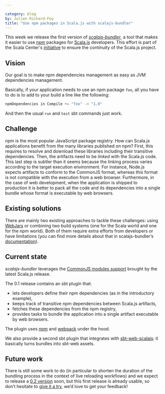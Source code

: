 ```yaml
---

category: blog
by: Julien Richard-Foy
title: "Use npm packages in Scala.js with scalajs-bundler"
---
```


This week we release the first version of
[*scalajs-bundler*](https://scalacenter.github.io/scalajs-bundler), a tool that makes it easier
to use [npm](https://www.npmjs.com/) packages for [Scala.js](https://www.scala-js.org/)
developers. This effort is part of the Scala Center's [initiative](https://scala.epfl.ch/minutes/2016/06/06/may-9-2016.html#proposal-scp-005-ensurance-of-continuity-of-scalajs-project) to ensure the
continuity of the Scala.js project.

## Vision

Our goal is to make npm dependencies management as easy as JVM dependencies management.

Basically, if your application needs to use an npm package `foo`, all you have to do is to
add to your build a line like the following:

~~~ scala
npmDependencies in Compile += "foo" -> "1.0"
~~~

And then the usual `run` and `test` sbt commands just work.

## Challenge

npm is the most popular JavaScript package registry. How can Scala.js applications benefit from
the many libraries published on npm? First, this requires to resolve and download these libraries
including their transitive dependencies. Then, the artifacts
need to be *linked* with the Scala.js code. This last step is subtler than it seems
because the linking process varies according to the target execution environment. For instance,
Node.js expects artifacts to conform to the CommonJS format, whereas this format is not compatible
with the execution from a web browser. Furthermore, in the case of web development, when the
application is shipped to production it is better to pack all the code and its dependencies into a
single bundle whose format is executable by web browsers.

## Existing solutions

There are mainly two existing approaches to tackle these challenges: using
[WebJars](http://www.webjars.org/) or combining two build systems (one for the Scala
world and one for the npm world). Both of them require extra efforts from developers
or have limitations (you can find more details about that in scalajs-bundler’s
[documentation](https://scalacenter.github.io/scalajs-bundler/motivation.html)).

## Current state

*scalajs-bundler* leverages the
[CommonJS modules support](https://www.scala-js.org/doc/project/module.html) brought by the latest
Scala.js release.

The 0.1 release contains an sbt plugin that:

- lets developers define their npm dependencies (as in the introductory example),
- keeps track of transitive npm dependencies between Scala.js artifacts,
- fetches these dependencies from the npm registry,
- provides tasks to bundle the application into a single artifact executable by web browsers.

The plugin uses [npm](https://www.npmjs.com/) and [webpack](https://webpack.github.io/)
under the hood.

We also provide a second sbt plugin that integrates with
[sbt-web-scalajs](https://github.com/vmunier/sbt-web-scalajs): it basically turns bundles
into sbt-web assets.

## Future work

There is still some work to do (in particular to shorten the duration of the bundling process
in the context of live reloading workflows) and we expect to release a
[0.2 version](https://github.com/scalacenter/scalajs-bundler/milestone/1) soon, but this
first release is already usable, so don’t hesitate to
[give it a try](https://scalacenter.github.io/scalajs-bundler/getting-started.html), we’d love
to get your feedback!
